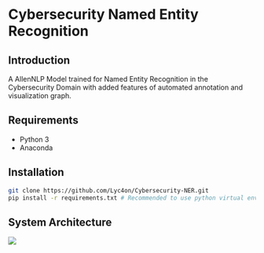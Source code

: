 # Cybersecurity Named Entity Recognition
## Introduction
A AllenNLP Model trained for Named Entity Recognition in the Cybersecurity Domain with added features of automated annotation and visualization graph.

## Requirements
- Python 3
- Anaconda 

## Installation

```bash
git clone https://github.com/Lyc4on/Cybersecurity-NER.git
pip install -r requirements.txt # Recommended to use python virtual environment
```

## System Architecture
![](src/System_Architecture.png)



